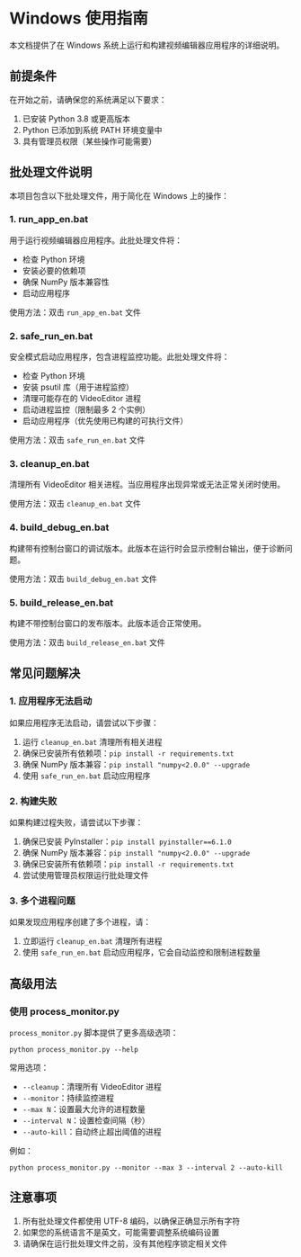 # Windows 使用指南

本文档提供了在 Windows 系统上运行和构建视频编辑器应用程序的详细说明。

## 前提条件

在开始之前，请确保您的系统满足以下要求：

1. 已安装 Python 3.8 或更高版本
2. Python 已添加到系统 PATH 环境变量中
3. 具有管理员权限（某些操作可能需要）

## 批处理文件说明

本项目包含以下批处理文件，用于简化在 Windows 上的操作：

### 1. run_app_en.bat

用于运行视频编辑器应用程序。此批处理文件将：
- 检查 Python 环境
- 安装必要的依赖项
- 确保 NumPy 版本兼容性
- 启动应用程序

使用方法：双击 `run_app_en.bat` 文件

### 2. safe_run_en.bat

安全模式启动应用程序，包含进程监控功能。此批处理文件将：
- 检查 Python 环境
- 安装 psutil 库（用于进程监控）
- 清理可能存在的 VideoEditor 进程
- 启动进程监控（限制最多 2 个实例）
- 启动应用程序（优先使用已构建的可执行文件）

使用方法：双击 `safe_run_en.bat` 文件

### 3. cleanup_en.bat

清理所有 VideoEditor 相关进程。当应用程序出现异常或无法正常关闭时使用。

使用方法：双击 `cleanup_en.bat` 文件

### 4. build_debug_en.bat

构建带有控制台窗口的调试版本。此版本在运行时会显示控制台输出，便于诊断问题。

使用方法：双击 `build_debug_en.bat` 文件

### 5. build_release_en.bat

构建不带控制台窗口的发布版本。此版本适合正常使用。

使用方法：双击 `build_release_en.bat` 文件

## 常见问题解决

### 1. 应用程序无法启动

如果应用程序无法启动，请尝试以下步骤：

1. 运行 `cleanup_en.bat` 清理所有相关进程
2. 确保已安装所有依赖项：`pip install -r requirements.txt`
3. 确保 NumPy 版本兼容：`pip install "numpy<2.0.0" --upgrade`
4. 使用 `safe_run_en.bat` 启动应用程序

### 2. 构建失败

如果构建过程失败，请尝试以下步骤：

1. 确保已安装 PyInstaller：`pip install pyinstaller==6.1.0`
2. 确保 NumPy 版本兼容：`pip install "numpy<2.0.0" --upgrade`
3. 确保已安装所有依赖项：`pip install -r requirements.txt`
4. 尝试使用管理员权限运行批处理文件

### 3. 多个进程问题

如果发现应用程序创建了多个进程，请：

1. 立即运行 `cleanup_en.bat` 清理所有进程
2. 使用 `safe_run_en.bat` 启动应用程序，它会自动监控和限制进程数量

## 高级用法

### 使用 process_monitor.py

`process_monitor.py` 脚本提供了更多高级选项：

```
python process_monitor.py --help
```

常用选项：
- `--cleanup`：清理所有 VideoEditor 进程
- `--monitor`：持续监控进程
- `--max N`：设置最大允许的进程数量
- `--interval N`：设置检查间隔（秒）
- `--auto-kill`：自动终止超出阈值的进程

例如：
```
python process_monitor.py --monitor --max 3 --interval 2 --auto-kill
```

## 注意事项

1. 所有批处理文件都使用 UTF-8 编码，以确保正确显示所有字符
2. 如果您的系统语言不是英文，可能需要调整系统编码设置
3. 请确保在运行批处理文件之前，没有其他程序锁定相关文件 